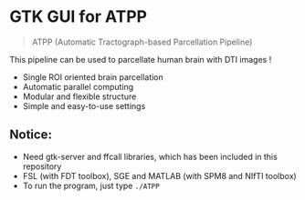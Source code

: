 # GTK GUI for ATPP

>ATPP (Automatic Tractograph-based Parcellation Pipeline)

This pipeline can be used to parcellate human brain with DTI images !

- Single ROI oriented brain parcellation
- Automatic parallel computing
- Modular and flexible structure
- Simple and easy-to-use settings

## Notice: 
- Need gtk-server and ffcall libraries, which has been included in this repository
- FSL (with FDT toolbox), SGE and MATLAB (with SPM8 and NIfTI toolbox)
- To run the program, just type `./ATPP`
